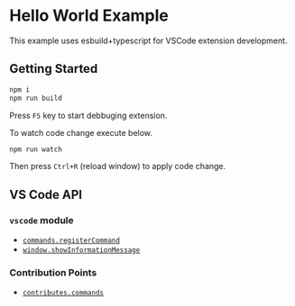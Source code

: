 # Hello World Example

This example uses esbuild+typescript for VSCode extension development.

## Getting Started

```bash
npm i
npm run build
```

Press `F5` key to start debbuging extension.

To watch code change execute below.

```bash
npm run watch
```

Then press `Ctrl+R` (reload window) to apply code change.

## VS Code API

### `vscode` module

- [`commands.registerCommand`](https://code.visualstudio.com/api/references/vscode-api#commands.registerCommand)
- [`window.showInformationMessage`](https://code.visualstudio.com/api/references/vscode-api#window.showInformationMessage)

### Contribution Points

- [`contributes.commands`](https://code.visualstudio.com/api/references/contribution-points#contributes.commands)
